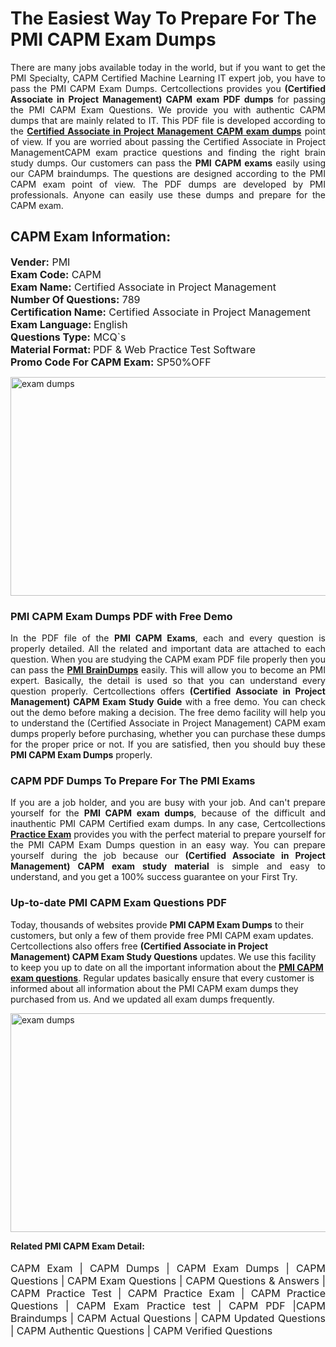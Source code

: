 <h1>The Easiest Way To Prepare For The PMI CAPM Exam Dumps</h1> <p style="text-align:justify">There are many jobs available today in the world, but if you want to get the PMI Specialty, CAPM Certified Machine Learning IT expert job, you have to pass the PMI CAPM Exam Dumps. Certcollections provides you <strong>(Certified Associate in Project Management) CAPM exam PDF dumps</strong> for passing the PMI CAPM Exam Questions. We provide you with authentic CAPM dumps that are mainly related to IT. This PDF file is developed according to the <a href="https://www.certsofficial.com/pmi/capm-questions"><strong>Certified Associate in Project Management CAPM exam dumps</strong></a> point of view. If you are worried about passing the Certified Associate in Project ManagementCAPM exam practice questions and finding the right brain study dumps. Our customers can pass the <strong>PMI CAPM exams </strong>easily using our CAPM braindumps. The questions are designed according to the PMI CAPM exam point of view. The PDF dumps are developed by PMI professionals. Anyone can easily use these dumps and prepare for the CAPM exam.</p> <h2><strong>CAPM Exam Information:</strong></h2> <p><span style="font-size:16px"><strong>Vender:</strong> PMI<br /> <strong>Exam Code:</strong> CAPM<br /> <strong>Exam Name:</strong> Certified Associate in Project Management<br /> <strong>Number Of Questions:</strong> 789<br /> <strong>Certification Name:</strong> Certified Associate in Project Management<br /> <strong>Exam Language: </strong>English<br /> <strong>Questions Type:</strong> MCQ`s<br /> <strong>Material Format: </strong>PDF & Web Practice Test Software<br /> <strong>Promo Code For CAPM Exam:</strong> SP50%OFF</span></p> <p><a href="https://www.certsofficial.com/pmi/capm-questions" rel="no-follow"><img alt="exam dumps" src="https://www.certcollections.com/uploads/content/certsofficial.jpg" style="height:350px; width:750px" /></a></p> <h3><strong>PMI CAPM Exam Dumps PDF with Free Demo</strong></h3> <p style="text-align:justify">In the PDF file of the <strong>PMI CAPM Exams</strong>, each and every question is properly detailed. All the related and important data are attached to each question. When you are studying the CAPM exam PDF file properly then you can pass the <a href="https://www.certsofficial.com/pmi-dumps"><strong>PMI BrainDumps</strong></a> easily. This will allow you to become an PMI expert. Basically, the detail is used so that you can understand every question properly. Certcollections offers <strong>(Certified Associate in Project Management) CAPM Exam Study Guide</strong> with a free demo. You can check out the demo before making a decision. The free demo facility will help you to understand the (Certified Associate in Project Management) CAPM exam dumps properly before purchasing, whether you can purchase these dumps for the proper price or not. If you are satisfied, then you should buy these <strong>PMI CAPM Exam Dumps</strong> properly.</p> <h3><strong>CAPM PDF Dumps To Prepare For The PMI Exams</strong></h3> <p style="text-align:justify">If you are a job holder, and you are busy with your job. And can't prepare yourself for the <strong>PMI CAPM exam dumps</strong>, because of the difficult and inauthentic PMI CAPM Certified exam dumps. In any case, Certcollections <strong><a href="https://www.certsofficial.com/">Practice Exam</a></strong> provides you with the perfect material to prepare yourself for the PMI CAPM Exam Dumps question in an easy way. You can prepare yourself during the job because our <strong>(Certified Associate in Project Management) CAPM exam study material</strong> is simple and easy to understand, and you get a 100% success guarantee on your First Try.</p> <h3><strong>Up-to-date PMI CAPM Exam Questions PDF</strong></h3> <p>Today, thousands of websites provide <strong>PMI CAPM Exam Dumps</strong> to their customers, but only a few of them provide free PMI CAPM exam updates. Certcollections also offers free <strong>(Certified Associate in Project Management) CAPM Exam Study Questions</strong> updates. We use this facility to keep you up to date on all the important information about the <a href="https://www.certsofficial.com/pmi/capm-questions"><strong>PMI CAPM exam questions</strong></a>. Regular updates basically ensure that every customer is informed about all information about the PMI CAPM exam dumps they purchased from us. And we updated all exam dumps frequently.</p> <p><a href="https://www.certsofficial.com/pmi/capm-questions"><img alt="exam dumps " src="https://www.certcollections.com/uploads/content/certsofficial2.jpg" style="height:350px; width:750px" /></a></p> <p style="text-align:justify"><span style="font-size:14px"><strong>Related PMI CAPM Exam Detail:</strong></span><br /> <br /> <span style="font-size:16px">CAPM Exam | CAPM Dumps | CAPM Exam Dumps | CAPM Questions | CAPM Exam Questions | CAPM Questions & Answers | CAPM Practice Test | CAPM Practice Exam | CAPM Practice Questions | CAPM Exam Practice test | CAPM PDF |CAPM Braindumps | CAPM Actual Questions | CAPM Updated Questions | CAPM Authentic Questions | CAPM Verified Questions</span></p>
